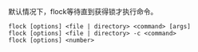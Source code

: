 默认情况下，flock等待直到获得锁才执行命令。

```
flock [options] <file | directory> <command> [args]
flock [options] <file | directory> -c <command>
flock [options] <number>
```

